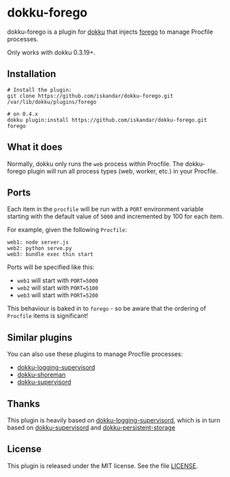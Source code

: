 # dokku-forego

dokku-forego is a plugin for [dokku][dokku] that injects
[forego][forego] to manage Procfile processes.

Only works with dokku 0.3.19+.

## Installation

```
# Install the plugin:
git clone https://github.com/iskandar/dokku-forego.git /var/lib/dokku/plugins/forego

# on 0.4.x
dokku plugin:install https://github.com/iskandar/dokku-forego.git forego
```

## What it does

Normally, dokku only runs the `web` process within Procfile. The
dokku-forego plugin will run all process types (web, worker, etc.) in your Procfile.


## Ports

Each item in the `procfile` will be run with a `PORT` environment variable starting with the default value of `5000` and incremented by 100 for each item.

For example, given the following `Procfile`:

    web1: node server.js
    web2: python serve.py
    web3: bundle exec thin start

Ports will be specified like this:

* `web1` will start with `PORT=5000`
* `web2` will start with `PORT=5100`
* `web3` will start with `PORT=5200`

This behaviour is baked in to `forego` - so be aware that the ordering of `Procfile` items is significant!

## Similar plugins

You can also use these plugins to manage Procfile processes:

* [dokku-logging-supervisord][dokku-logging-supervisord]
* [dokku-shoreman](https://github.com/statianzo/dokku-shoreman)
* [dokku-supervisord](https://github.com/statianzo/dokku-supervisord)

## Thanks

This plugin is heavily based on [dokku-logging-supervisord][dokku-logging-supervisord], which is in turn based on
 [dokku-supervisord](https://github.com/statianzo/dokku-supervisord) and [dokku-persistent-storage](https://github.com/dyson/dokku-persistent-storage)

## License

This plugin is released under the MIT license. See the file [LICENSE](LICENSE).

[dokku]: https://github.com/progrium/dokku
[forego]: https://github.com/ddollar/forego
[dokku-logging-supervisord]: https://github.com/sehrope/dokku-logging-supervisord
